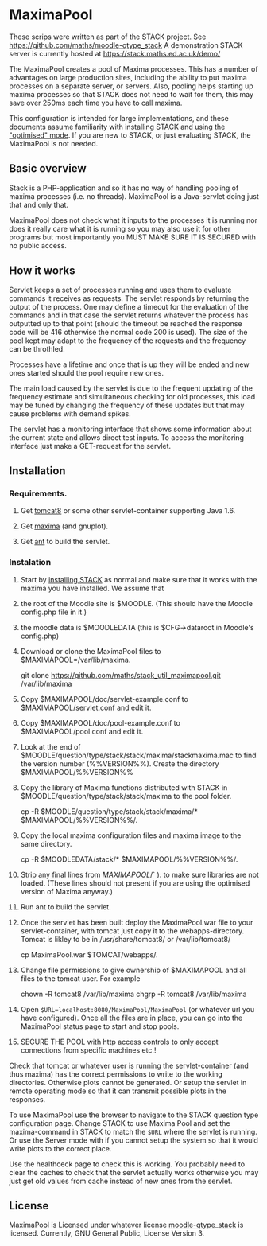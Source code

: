 MaximaPool
==========

These scrips were written as part of the STACK project. See https://github.com/maths/moodle-qtype_stack
A demonstration STACK server is currently hosted at https://stack.maths.ed.ac.uk/demo/

The MaximaPool creates a pool of Maxima processes.  This has a number of advantages on 
large production sites, including the ability to put maxima processes on a separate 
server, or servers.  Also, pooling helps starting up maxima processes so that
STACK does not need to wait for them, this may save over 250ms each time you have to call maxima.

This configuration is intended for large implementations, and these documents assume familiarity
with installing STACK and using the ["optimised" mode](https://github.com/maths/moodle-qtype_stack/blob/master/doc/en/CAS/Optimising_Maxima.md). 
If you are new to STACK, or just evaluating STACK, the MaximaPool is not needed.

## Basic overview

Stack is a PHP-application and so it has no way of handling pooling of maxima processes (i.e. no threads). MaximaPool is a Java-servlet doing just that and only that.

MaximaPool does not check what it inputs to the processes it is running nor does it really care what it is running so you may also use it for other programs but most importantly you MUST MAKE SURE IT IS SECURED with no public access.

## How it works

Servlet keeps a set of processes running and uses them to evaluate commands it
receives as requests.  The servlet responds by returning the output of the process.
One may define a timeout for the evaluation of the commands and in that case the
servlet returns whatever the process has outputted up to that point (should the
timeout be reached the response code will be 416 otherwise the normal code 200
is used). The size of the pool kept may adapt to the frequency of the requests
and the frequency can be throthled.

Processes have a lifetime and once that is up they will be ended and new ones
started should the pool require new ones.

The main load caused by the servlet is due to the frequent updating of the
frequency estimate and simultaneous checking for old processes, this load may
be tuned by changing the frequency of these updates but that may cause problems
with demand spikes.

The servlet has a monitoring interface that shows some information about the
current state and allows direct test inputs. To access the monitoring interface
just make a GET-request for the servlet.


## Installation

### Requirements.

1. Get [tomcat8](http://tomcat.apache.org/) or some other servlet-container
supporting Java 1.6.

2. Get [maxima](http://maxima.sourceforge.net/) (and gnuplot).

3. Get [ant](http://ant.apache.org/) to build the servlet.

### Instalation

1. Start by [installing STACK](https://github.com/maths/moodle-qtype_stack/blob/master/doc/en/Installation/index.md)
as normal and make sure that it works with the maxima you have installed.  We assume that 
  1. the root of the Moodle site is $MOODLE. (This should have the Moodle config.php file in it.)
  2. the moodle data is $MOODLEDATA (this is $CFG->dataroot in Moodle's config.php)

2. Download or clone the MaximaPool files to $MAXIMAPOOL=/var/lib/maxima.

    git clone https://github.com/maths/stack_util_maximapool.git /var/lib/maxima

3. Copy $MAXIMAPOOL/doc/servlet-example.conf to $MAXIMAPOOL/servlet.conf and edit it.

4. Copy $MAXIMAPOOL/doc/pool-example.conf to $MAXIMAPOOL/pool.conf and edit it.

5. Look at the end of $MOODLE/question/type/stack/stack/maxima/stackmaxima.mac to find the version number (%%VERSION%%).
   Create the directory  $MAXIMAPOOL/%%VERSION%%

6. Copy the library of Maxima functions distributed with STACK in $MOODLE/question/type/stack/stack/maxima to the pool folder.
 
   cp -R $MOODLE/question/type/stack/stack/maxima/* $MAXIMAPOOL/%%VERSION%%/.

7. Copy the local maxima configuration files and maxima image to the same directory.

   cp -R $MOODLEDATA/stack/* $MAXIMAPOOL/%%VERSION%%/.
   
8. Strip any final lines from $MAXIMAPOOL/%%VERSION%%/maximalocal.mac with load commands (such as `load("stackmaxima.mac")$` ).
   to make sure libraries are not loaded. (These lines should not present if you are using the optimised version of Maxima anyway.)

9. Run ant to build the servlet.

10. Once the servlet has been built deploy the MaximaPool.war file to your servlet-container, with tomcat just copy it to the webapps-directory.
    Tomcat is likley to be in /usr/share/tomcat8/ or /var/lib/tomcat8/
    
    cp MaximaPool.war $TOMCAT/webapps/.
    
11. Change file permissions to give ownership of $MAXIMAPOOL and all files to the tomcat user.  For example

    chown -R tomcat8 /var/lib/maxima
    chgrp -R tomcat8 /var/lib/maxima

12. Open `$URL=localhost:8080/MaximaPool/MaximaPool` (or whatever url you have configured).
    Once all the files are in place, you can go into the MaximaPool status page to start and stop pools.

13. SECURE THE POOL with http access controls to only accept connections from specific machines etc.!
    
Check that tomcat or whatever user is running the servlet-container (and thus maxima) has the correct permissions to write to the working directories.
Otherwise plots cannot be generated. Or setup the servlet in remote operating mode so that it can transmit possible plots in the responses.

To use MaximaPool use the browser to navigate to the STACK question type configuration page.
Change STACK to use Maxima Pool and set the maxima-command in STACK to match the `$URL` where the servlet is running. 
Or use the Server mode with if you cannot setup the system so that it would write plots to the correct place.

Use the healthceck page to check this is working.  You probably need to clear the caches to check that the servlet actually works otherwise you may just get old values from cache instead of new ones from the servlet.

## License

MaximaPool is Licensed under whatever license
[moodle-qtype_stack](https://github.com/maths/moodle-qtype_stack/) is
licensed. Currently, GNU General Public, License Version 3.

